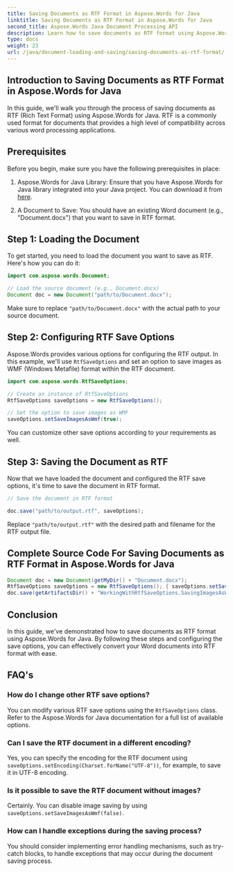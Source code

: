 ```yaml
---
title: Saving Documents as RTF Format in Aspose.Words for Java
linktitle: Saving Documents as RTF Format in Aspose.Words for Java
second_title: Aspose.Words Java Document Processing API
description: Learn how to save documents as RTF format using Aspose.Words for Java. Step-by-step guide with source code for efficient document conversion.
type: docs
weight: 23
url: /java/document-loading-and-saving/saving-documents-as-rtf-format/
---
```


## Introduction to Saving Documents as RTF Format in Aspose.Words for Java

In this guide, we'll walk you through the process of saving documents as RTF (Rich Text Format) using Aspose.Words for Java. RTF is a commonly used format for documents that provides a high level of compatibility across various word processing applications.

## Prerequisites

Before you begin, make sure you have the following prerequisites in place:

1. Aspose.Words for Java Library: Ensure that you have Aspose.Words for Java library integrated into your Java project. You can download it from [here](https://releases.aspose.com/words/java/).

2. A Document to Save: You should have an existing Word document (e.g., "Document.docx") that you want to save in RTF format.

## Step 1: Loading the Document

To get started, you need to load the document you want to save as RTF. Here's how you can do it:

```java
import com.aspose.words.Document;

// Load the source document (e.g., Document.docx)
Document doc = new Document("path/to/Document.docx");
```

Make sure to replace `"path/to/Document.docx"` with the actual path to your source document.

## Step 2: Configuring RTF Save Options

Aspose.Words provides various options for configuring the RTF output. In this example, we'll use `RtfSaveOptions` and set an option to save images as WMF (Windows Metafile) format within the RTF document.

```java
import com.aspose.words.RtfSaveOptions;

// Create an instance of RtfSaveOptions
RtfSaveOptions saveOptions = new RtfSaveOptions();

// Set the option to save images as WMF
saveOptions.setSaveImagesAsWmf(true);
```

You can customize other save options according to your requirements as well.

## Step 3: Saving the Document as RTF

Now that we have loaded the document and configured the RTF save options, it's time to save the document in RTF format.

```java
// Save the document in RTF format

doc.save("path/to/output.rtf", saveOptions);
```

Replace `"path/to/output.rtf"` with the desired path and filename for the RTF output file.

## Complete Source Code For Saving Documents as RTF Format in Aspose.Words for Java

```java
Document doc = new Document(getMyDir() + "Document.docx");
RtfSaveOptions saveOptions = new RtfSaveOptions(); { saveOptions.setSaveImagesAsWmf(true); }
doc.save(getArtifactsDir() + "WorkingWithRtfSaveOptions.SavingImagesAsWmf.rtf", saveOptions);
```

## Conclusion

In this guide, we've demonstrated how to save documents as RTF format using Aspose.Words for Java. By following these steps and configuring the save options, you can effectively convert your Word documents into RTF format with ease.

## FAQ's

### How do I change other RTF save options?

You can modify various RTF save options using the `RtfSaveOptions` class. Refer to the Aspose.Words for Java documentation for a full list of available options.

### Can I save the RTF document in a different encoding?

Yes, you can specify the encoding for the RTF document using `saveOptions.setEncoding(Charset.forName("UTF-8"))`, for example, to save it in UTF-8 encoding.

### Is it possible to save the RTF document without images?

Certainly. You can disable image saving by using `saveOptions.setSaveImagesAsWmf(false)`.

### How can I handle exceptions during the saving process?

You should consider implementing error handling mechanisms, such as try-catch blocks, to handle exceptions that may occur during the document saving process.
